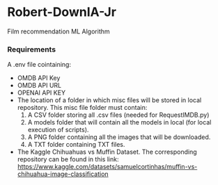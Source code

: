 # Robert-DownIA-Jr
Film recommendation ML Algorithm

### Requirements
A .env file cointaining:
- OMDB API Key
- OMDB API URL
- OPENAI API KEY
- The location of a folder in which misc files will be stored in local repository. This misc file folder must contain:
  1. A CSV folder storing all .csv files (needed for RequestIMDB.py)
  2. A models folder that will contain all the models in local (for local execution of scripts).
  3. A PNG folder containing all the images that will be downloaded.
  4. A TXT folder containing TXT files.
- The Kaggle Chihuahuas vs Muffin Dataset. The corresponding repository can be found in this
  link: https://www.kaggle.com/datasets/samuelcortinhas/muffin-vs-chihuahua-image-classification